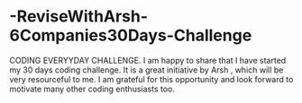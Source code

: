 # -ReviseWithArsh-6Companies30Days-Challenge
CODING EVERYYDAY CHALLENGE.
I am happy to share that I have started my 30 days coding challenge. 
It is a great initiative by Arsh , which will be very resourceful to me.
I am grateful for this opportunity and look forward to motivate many other coding enthusiasts too.
